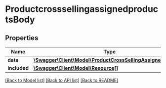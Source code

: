 # ProductcrosssellingassignedproductsBody

## Properties
Name | Type | Description | Notes
------------ | ------------- | ------------- | -------------
**data** | [**\Swagger\Client\Model\ProductCrossSellingAssignedProducts**](ProductCrossSellingAssignedProducts.md) |  | [optional] 
**included** | [**\Swagger\Client\Model\Resource[]**](Resource.md) |  | [optional] 

[[Back to Model list]](../../README.md#documentation-for-models) [[Back to API list]](../../README.md#documentation-for-api-endpoints) [[Back to README]](../../README.md)

